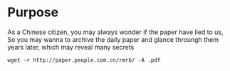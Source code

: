  # Purpose

As a Chinese citizen, you may always wonder if the paper have lied to us, 
So you may wanna to archive the daily paper and glance throungh them years later, which may reveal many secrets
```
wget -r http://paper.people.com.cn/rmrb/ -A .pdf
```
